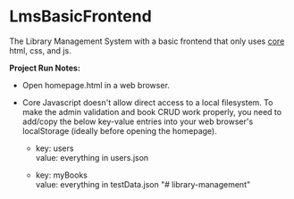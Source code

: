 # LmsBasicFrontend
 
The Library Management System with a basic frontend that only uses <ins>core</ins> html, css, and js. 

**Project Run Notes:**
* Open homepage.html in a web browser.

* Core Javascript doesn't allow direct access to a local filesystem. To make the admin validation and book CRUD work properly, you need to add/copy the below key-value entries into your web browser's localStorage (ideally before opening the homepage).

  * key: users \
    value: everything in users.json

  * key: myBooks \
    value: everything in testData.json
"# library-management" 
